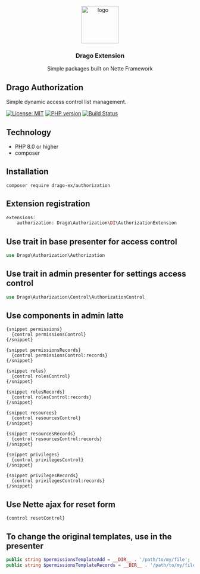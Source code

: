 <p align="center">
  <img src="https://avatars0.githubusercontent.com/u/11717487?s=400&u=40ecb522587ebbcfe67801ccb6f11497b259f84b&v=4" width="100" alt="logo">
</p>

<h3 align="center">Drago Extension</h3>
<p align="center">Simple packages built on Nette Framework</p>

## Drago Authorization
Simple dynamic access control list management.

[![License: MIT](https://img.shields.io/badge/License-MIT-yellow.svg)](https://raw.githubusercontent.com/drago-ex/authorization/master/license.md)
[![PHP version](https://badge.fury.io/ph/drago-ex%2Fauthorization.svg)](https://badge.fury.io/ph/drago-ex%2Fauthorization)
[![Build Status](https://travis-ci.com/drago-ex/authorization.svg?branch=master)](https://travis-ci.com/drago-ex/authorization)

## Technology
- PHP 8.0 or higher
- composer

## Installation
```
composer require drago-ex/authorization
```

## Extension registration
```php
extensions:
	authorization: Drago\Authorization\DI\AuthorizationExtension
```

## Use trait in base presenter for access control

```php
use Drago\Authorization\Authorization
```

## Use trait in admin presenter for settings access control

```php
use Drago\Authorization\Control\AuthorizationControl
```

## Use components in admin latte
```
{snippet permissions}
  {control permissionsControl}
{/snippet}

{snippet permissionsRecords}
  {control permissionsControl:records}
{/snippet}

{snippet roles}
  {control rolesControl}
{/snippet}

{snippet rolesRecords}
  {control rolesControl:records}
{/snippet}

{snippet resources}
  {control resourcesControl}
{/snippet}

{snippet resourcesRecords}
  {control resourcesControl:records}
{/snippet}

{snippet privileges}
  {control privilegesControl}
{/snippet}

{snippet privilegesRecords}
  {control privilegesControl:records}
{/snippet}
```

## Use Nette ajax for reset form
```
{control resetControl}
```

## To change the original templates, use in the presenter

```php
public string $permissionsTemplateAdd = __DIR__ . '/path/to/my/file';
public string $permissionsTemplateRecords = __DIR__ . '/path/to/my/file';
```
